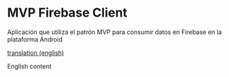 # MVP Firebase Client

Aplicación que utiliza el patrón MVP para consumir datos en Firebase en la plataforma Android

[translation (english)](README-en.md)

English content
